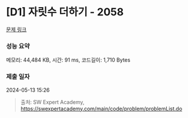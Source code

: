 # [D1] 자릿수 더하기 - 2058 

[문제 링크](https://swexpertacademy.com/main/code/problem/problemDetail.do?contestProbId=AV5QPRjqA10DFAUq) 

### 성능 요약

메모리: 44,484 KB, 시간: 91 ms, 코드길이: 1,710 Bytes

### 제출 일자

2024-05-13 15:26



> 출처: SW Expert Academy, https://swexpertacademy.com/main/code/problem/problemList.do